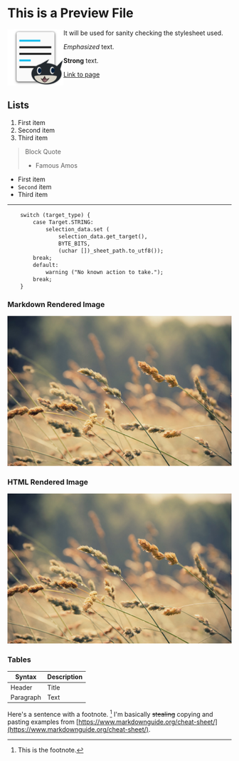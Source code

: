 # This is a Preview File

<div style="float: left; width: 25%;"><img src="data/icons/128/com.github.kmwallio.thiefmd.svg" /></div>

It will be used for sanity checking the stylesheet used.

*Emphasized* text.

**Strong** text.

[Link to page](https://thiefmd.com)

<div style="clear: both;"></div>

## Lists

1. First item
2. Second item
3. Third item

> Block Quote
> - Famous Amos

* First item
* `Second` item
* Third item

---

```vala
    switch (target_type) {
        case Target.STRING:
            selection_data.set (
                selection_data.get_target(),
                BYTE_BITS,
                (uchar [])_sheet_path.to_utf8());
        break;
        default:
            warning ("No known action to take.");
        break;
    }
```

### Markdown Rendered Image

![](docs/images/matt-hoffman-wheat.jpg)

### HTML Rendered Image

<div><img src="docs/images/matt-hoffman-wheat.jpg" /></div>
 
### Tables

| Syntax | Description |
| ----------- | ----------- |
| Header | Title |
| Paragraph | Text | 

Here's a sentence with a footnote. [^1]  I'm basically ~~stealing~~ copying and pasting examples from [https://www.markdownguide.org/cheat-sheet/](https://www.markdownguide.org/cheat-sheet/).

[^1]: This is the footnote.


